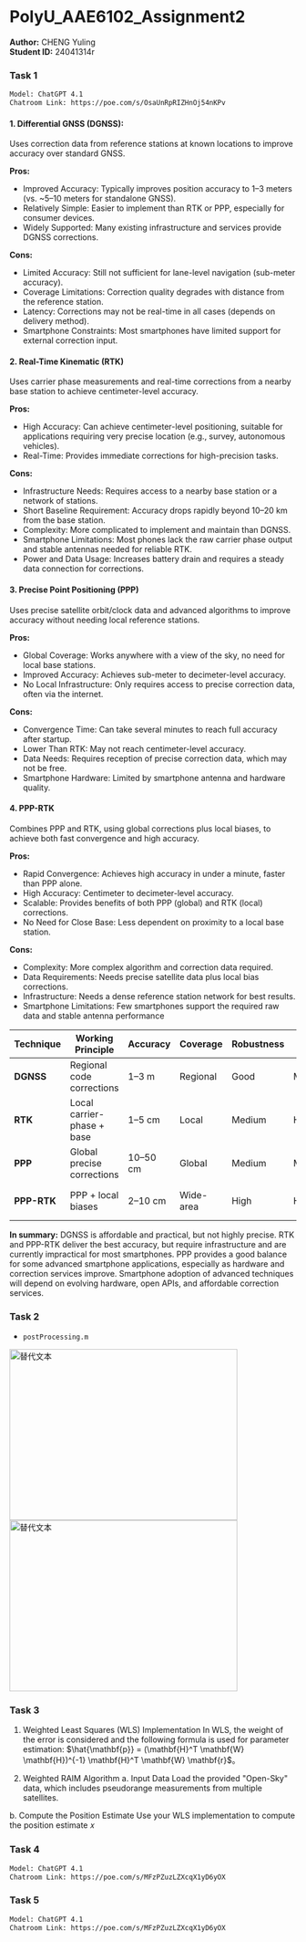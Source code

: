 # PolyU_AAE6102_Assignment2

**Author:** CHENG Yuling  
**Student ID:** 24041314r 

### Task 1 ###
```bash
Model: ChatGPT 4.1
Chatroom Link: https://poe.com/s/OsaUnRpRIZHnOj54nKPv
```
#### 1. Differential GNSS (DGNSS): ####
Uses correction data from reference stations at known locations to improve accuracy over standard GNSS.

**Pros:**
   - Improved Accuracy: Typically improves position accuracy to 1–3 meters (vs. ~5–10 meters for standalone GNSS).
   - Relatively Simple: Easier to implement than RTK or PPP, especially for consumer devices.
   - Widely Supported: Many existing infrastructure and services provide DGNSS corrections.

**Cons:**
   - Limited Accuracy: Still not sufficient for lane-level navigation (sub-meter accuracy).
   - Coverage Limitations: Correction quality degrades with distance from the reference station.
   - Latency: Corrections may not be real-time in all cases (depends on delivery method).
   - Smartphone Constraints: Most smartphones have limited support for external correction input.

#### 2. Real-Time Kinematic (RTK) ####

Uses carrier phase measurements and real-time corrections from a nearby base station to achieve centimeter-level accuracy.

**Pros:**
   - High Accuracy: Can achieve centimeter-level positioning, suitable for applications requiring very precise location (e.g., survey, autonomous vehicles).
   - Real-Time: Provides immediate corrections for high-precision tasks.

**Cons:**
   - Infrastructure Needs: Requires access to a nearby base station or a network of stations.
   - Short Baseline Requirement: Accuracy drops rapidly beyond 10–20 km from the base station.
   - Complexity: More complicated to implement and maintain than DGNSS.
   - Smartphone Limitations: Most phones lack the raw carrier phase output and stable antennas needed for reliable RTK.
   - Power and Data Usage: Increases battery drain and requires a steady data connection for corrections.

#### 3. Precise Point Positioning (PPP) ####
Uses precise satellite orbit/clock data and advanced algorithms to improve accuracy without needing local reference stations.

**Pros:**
   - Global Coverage: Works anywhere with a view of the sky, no need for local base stations.
   - Improved Accuracy: Achieves sub-meter to decimeter-level accuracy.
   - No Local Infrastructure: Only requires access to precise correction data, often via the internet.

**Cons:**
   - Convergence Time: Can take several minutes to reach full accuracy after startup.
   - Lower Than RTK: May not reach centimeter-level accuracy.
   - Data Needs: Requires reception of precise correction data, which may not be free.
   - Smartphone Hardware: Limited by smartphone antenna and hardware quality.

#### 4. PPP-RTK ####

Combines PPP and RTK, using global corrections plus local biases, to achieve both fast convergence and high accuracy.

**Pros:**
   - Rapid Convergence: Achieves high accuracy in under a minute, faster than PPP alone.
   - High Accuracy: Centimeter to decimeter-level accuracy.
   - Scalable: Provides benefits of both PPP (global) and RTK (local) corrections.
   - No Need for Close Base: Less dependent on proximity to a local base station.

**Cons:**
   - Complexity: More complex algorithm and correction data required.
   - Data Requirements: Needs precise satellite data plus local bias corrections.
   - Infrastructure: Needs a dense reference station network for best results.
   - Smartphone Limitations: Few smartphones support the required raw data and stable antenna performance
   
| Technique   | Working Principle                     | Accuracy     | Coverage   | Robustness | Infra. & Cost | Limitations                          | Typical Use                  |
|-------------|---------------------------------------|--------------|------------|------------|----------------|--------------------------------------|------------------------------|
| **DGNSS**   | Regional code corrections             | 1–3 m       | Regional   | Good       | Moderate       | Limited precision, coverage          | Navigation, agriculture      |
| **RTK**     | Local carrier-phase + base            | 1–5 cm      | Local      | Medium     | High           | Short range, cost, hardware         | Survey, construction         |
| **PPP**     | Global precise corrections             | 10–50 cm    | Global     | Medium     | Moderate       | Slow start, hardware limits          | Research, mapping            |
| **PPP-RTK** | PPP + local biases                    | 2–10 cm     | Wide-area  | High       | Highest        | Complex, costly, limited             | Autonomous, pro surveying    |


**In summary:**
DGNSS is affordable and practical, but not highly precise. RTK and PPP-RTK deliver the best accuracy, but require infrastructure and are currently impractical for most smartphones. PPP provides a good balance for some advanced smartphone applications, especially as hardware and correction services improve. Smartphone adoption of advanced techniques will depend on evolving hardware, open APIs, and affordable correction services.



### Task 2 ###


- `postProcessing.m`
<img src=https://github.com/CHENG-Yuling/PolyU_AAE6102_Assignment2 alt="替代文本" width=400 height=300>


<img src=https://github.com/CHENG-Yuling/PolyU_AAE6102_Assignment2 alt="替代文本" width=400 height=300>


### Task 3 ###
1. Weighted Least Squares (WLS) Implementation
In WLS, the weight of the error is considered and the following formula is used for parameter estimation: $\hat{\mathbf{p}} = (\mathbf{H}^T \mathbf{W} \mathbf{H})^{-1} \mathbf{H}^T \mathbf{W} \mathbf{r}$。

2. Weighted RAIM Algorithm
a. Input Data
Load the provided "Open-Sky" data, which includes pseudorange measurements from multiple satellites.

b. Compute the Position Estimate
Use your WLS implementation to compute the position estimate 
𝑥


### Task 4 ###
```bash
Model: ChatGPT 4.1
Chatroom Link: https://poe.com/s/MFzPZuzLZXcqX1yD6yOX
```

### Task 5 ###
```bash
Model: ChatGPT 4.1
Chatroom Link: https://poe.com/s/MFzPZuzLZXcqX1yD6yOX
```
